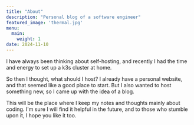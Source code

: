 ```yaml
---
title: "About"
description: "Personal blog of a software engineer"
featured_image: 'thermal.jpg'
menu:
  main:
    weight: 1
date: 2024-11-10
---
```

I have always been thinking about self-hosting, and recently I had the time and energy to set up a k3s cluster at home.

So then I thought, what should I host? I already have a personal website, and that seemed like a good place to start. But I also wanted to host something new, so I came up with the idea of a blog.

This will be the place where I keep my notes and thoughts mainly about coding. I'm sure I will find it helpful in the future, and to those who stumble upon it, I hope you like it too.

